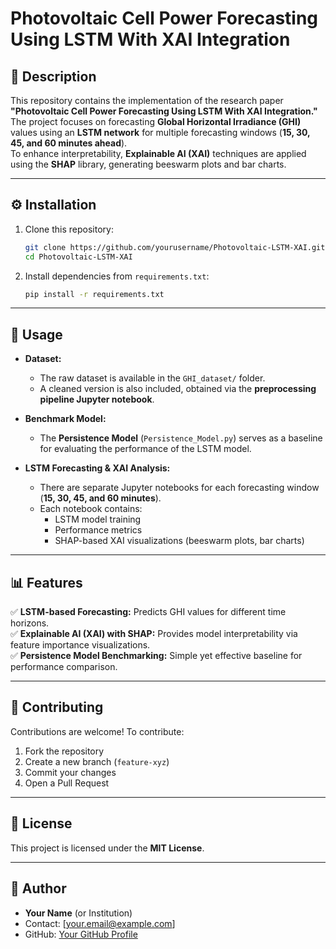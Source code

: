 # Photovoltaic Cell Power Forecasting Using LSTM With XAI Integration

## 📌 Description
This repository contains the implementation of the research paper **"Photovoltaic Cell Power Forecasting Using LSTM With XAI Integration."**  
The project focuses on forecasting **Global Horizontal Irradiance (GHI)** values using an **LSTM network** for multiple forecasting windows (**15, 30, 45, and 60 minutes ahead**).  
To enhance interpretability, **Explainable AI (XAI)** techniques are applied using the **SHAP** library, generating beeswarm plots and bar charts.  

---

## ⚙️ Installation

1. Clone this repository:  
   ```bash
   git clone https://github.com/yourusername/Photovoltaic-LSTM-XAI.git
   cd Photovoltaic-LSTM-XAI
   ```

2. Install dependencies from `requirements.txt`:  
   ```bash
   pip install -r requirements.txt
   ```

---

## 🚀 Usage

- **Dataset:**  
  - The raw dataset is available in the `GHI_dataset/` folder.  
  - A cleaned version is also included, obtained via the **preprocessing pipeline Jupyter notebook**.  

- **Benchmark Model:**  
  - The **Persistence Model** (`Persistence_Model.py`) serves as a baseline for evaluating the performance of the LSTM model.  

- **LSTM Forecasting & XAI Analysis:**  
  - There are separate Jupyter notebooks for each forecasting window (**15, 30, 45, and 60 minutes**).  
  - Each notebook contains:  
    - LSTM model training  
    - Performance metrics  
    - SHAP-based XAI visualizations (beeswarm plots, bar charts)  

---

## 📊 Features

✅ **LSTM-based Forecasting:** Predicts GHI values for different time horizons.  
✅ **Explainable AI (XAI) with SHAP:** Provides model interpretability via feature importance visualizations.  
✅ **Persistence Model Benchmarking:** Simple yet effective baseline for performance comparison.  

---

## 🤝 Contributing
Contributions are welcome! To contribute:  
1. Fork the repository  
2. Create a new branch (`feature-xyz`)  
3. Commit your changes  
4. Open a Pull Request  

---

## 📝 License
This project is licensed under the **MIT License**.  

---

## 👤 Author
- **Your Name** (or Institution)  
- Contact: [your.email@example.com]  
- GitHub: [Your GitHub Profile](https://github.com/yourusername)  
